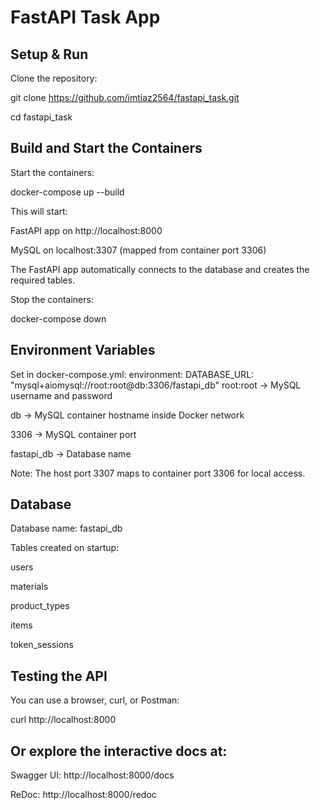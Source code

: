 # FastAPI Task App

## Setup & Run

Clone the repository:

git clone https://github.com/imtiaz2564/fastapi_task.git

cd fastapi_task

## Build and Start the Containers

Start the containers:

docker-compose up --build

This will start:

FastAPI app on http://localhost:8000

MySQL on localhost:3307 (mapped from container port 3306)

The FastAPI app automatically connects to the database and creates the required tables.

Stop the containers:

docker-compose down


## Environment Variables
Set in docker-compose.yml:
environment:
  DATABASE_URL: "mysql+aiomysql://root:root@db:3306/fastapi_db"
root:root → MySQL username and password

db → MySQL container hostname inside Docker network

3306 → MySQL container port

fastapi_db → Database name

Note: The host port 3307 maps to container port 3306 for local access.

## Database

Database name: fastapi_db

Tables created on startup:

users

materials

product_types

items

token_sessions

## Testing the API

You can use a browser, curl, or Postman:

curl http://localhost:8000


## Or explore the interactive docs at:

Swagger UI: http://localhost:8000/docs

ReDoc: http://localhost:8000/redoc